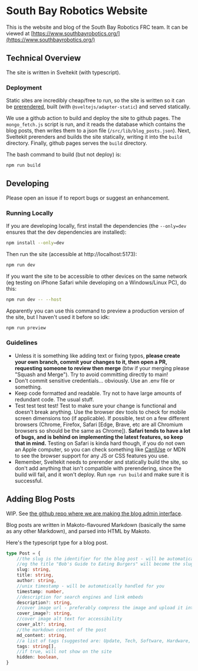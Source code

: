 # South Bay Robotics Website
This is the website and blog of the South Bay Robotics FRC team.
It can be viewed at [https://www.southbayrobotics.org/](https://www.southbayrobotics.org/)

## Technical Overview
The site is written in Sveltekit (with typescript).

### Deployment
Static sites are incredibly cheap/free to run, so the site is written so it can be [prerendered](https://kit.svelte.dev/docs/glossary#prerendering), built (with `@sveltejs/adapter-static`) and served statically.

We use a github action to build and deploy the site to github pages. The `mongo_fetch.js` script is run, and it reads the database which contains the blog posts, then writes them to a json file (`/src/lib/blog_posts.json`). Next, Sveltekit prerenders and builds the site statically, writing it into the `build` directory. Finally, github pages serves the `build` directory.

The bash command to build (but not deploy) is:

```bash
npm run build
```

## Developing
Please open an issue if to report bugs or suggest an enhancement.

### Running Locally
If you are developing locally, first install the dependencies (the `--only=dev` ensures that the dev dependencies are installed):

```bash
npm install --only=dev
```

Then run the site (accessible at http://localhost:5173):

```bash
npm run dev
```

If you want the site to be accessible to other devices on the same network (eg testing on iPhone Safari while developing on a Windows/Linux PC), do this:

```bash
npm run dev -- --host
```

Apparently you can use this command to preview a production version of the site, but I haven't used it before so idk:

```bash
npm run preview
```

### Guidelines
- Unless it is something like adding text or fixing typos, **please create your own branch, commit your changes to it, then open a PR, requesting someone to review then merge** (btw if your merging please "Squash and Merge"). Try to avoid committing directly to main!
- Don't commit sensitive credentials... obviously. Use an .env file or something.
- Keep code formatted and readable. Try not to have large amounts of redundant code. The usual stuff.
- Test test test test! Test to make sure your change is functional and doesn't break anything. Use the browser dev tools to check for mobile screen dimensions too (if applicable). If possible, test on a few different browsers (Chrome, Firefox, Safari [Edge, Brave, etc are all Chromium browsers so should be the same as Chrome]). **Safari tends to have a lot of bugs, and is behind on implementing the latest features, so keep that in mind.** Testing on Safari is kinda hard though, if you do not own an Apple computer, so you can check something like [CanIUse](https://caniuse.com/) or MDN to see the browser support for any JS or CSS features you use.
- Remember, Sveltekit needs to prerender and statically build the site, so don't add anything that isn't compatible with prerendering, since the build will fail, and it won't deploy. Run `npm run build` and make sure it is successful.

## Adding Blog Posts
WIP. See [the github repo where we are making the blog admin interface](https://github.com/frc-sbr/blog-admin).

Blog posts are written in Makoto-flavoured Markdown (basically the same as any other Markdown), and parsed into HTML by Makoto.

Here's the typescript type for a blog post.

```typescript
type Post = {
    //the slug is the identifier for the blog post - will be automatically handled for you
    //eg the title "Bob's Guide to Eating Burgers" will become the slug "bobs-guide-to-eating-burgers"
    slug: string,
    title: string,
    author: string,
    //unix timestamp - will be automatically handled for you
    timestamp: number,
    //description for search engines and link embeds
    description?: string,
    //cover image url - preferably compress the image and upload it into /static/photos
    cover_image?: string,
    //cover image alt text for accessibility
    cover_alt?: string,
    //the markdown content of the post
    md_content: string,
    //a list of tags (suggested are: Update, Tech, Software, Hardware, Embedded, Travel, but any arbitrary tags are fine). Max 5, please.
    tags: string[],
    //if true, will not show on the site
    hidden: boolean,
}
```
